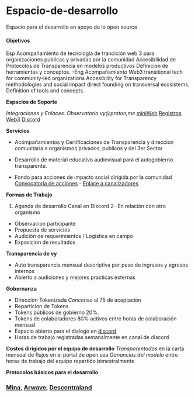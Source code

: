# Espacio-de-desarrollo
Espacio para el desarrollo en apoyo de lo open source
#### Objetivos
Esp
Acompañamiento de tecnología de trancición web 3 para organizaciones publicas y privadas por la comunidad 
Accesibilidad de Protocolos de Transparencia en modelos productivos
Definicion de herramientas y conceptos.
-Eng
Acompañamiento Web3 transitional tech for community-led organizations
Accesibility for Transparency methodologies and social impact direct founding on transversal ecosistems.
Definition of tools and concepts.

**Espacios de Soporte**

_Integraciones y Enlaces. Observatorio.vy@proton,me_
[miniWeb](https://linktr.ee/vy.oi)
[Registros Web3](https://opensea.io/Vy-OI)
[Discord](https://discord.gg/2vJ8uJfdcB) 

**Servicios**

- Acompañamientos y Certificaciones de Transparencia y direccion comunitaria a organismos privados, publicos y del 3er Sector

- Desarrollo de material educativo audiovisual para el autogobierno transparente.

- Fondo para acciones de impacto social dirigida por la comunidad  
[Convocatoria de acciones](https://docs.google.com/forms/d/e/1FAIpQLScBByosLjByVsFJjXGSJ0cuxRjFJlLg3kdOOFoBiQaEV5OY0w/viewform) - [Enlace a canalizadores](Espacio-de-enlace-a-nuevos-canalizadores-enconstrucción.com)



**Formas de Trabajo**

1. Agenda de desarrollo Canal en Discord
2- En relación con otro organismo
- Observacion participante 
- Propuesta de servicios
- Audición de requerimientos / Logistica en campo
- Exposicion de resultados


**Transparencia de vy**

- Auto transparencia mensual descriptiva por peso de ingresos y egresos internos
- Abierto a audiciones y mejores practicas externas

**Gobernanza**

- Direccion Tokenizada _Concenso_ al 75 de aceptación
- Reparticion de Tokens
- Tokens públicos de gobierno 20%. 
- Tokens de colaboradores 80% activos entre horas de colaboración mensual.
- Espacio abierto para el dialogo en [discord](https://discord.gg/2vJ8uJfdcB)
- Horas de trabajo registradas semanalmente en canal de discord


**Costos dirigidos por el equipo de desarrollo** 
_Transparentados_ en la carta mensual de flujos en el portal de open sea
_Ganancias del modelo_ entre horas de trabajo del equipo repartido bimestralmente

  
**Protocolos básicos para el desarrollo**
### [Mina](https://minaprotocol.com/), [Arwave](https://www.arweave.org/), [Descentraland](https://decentraland.org/) 


